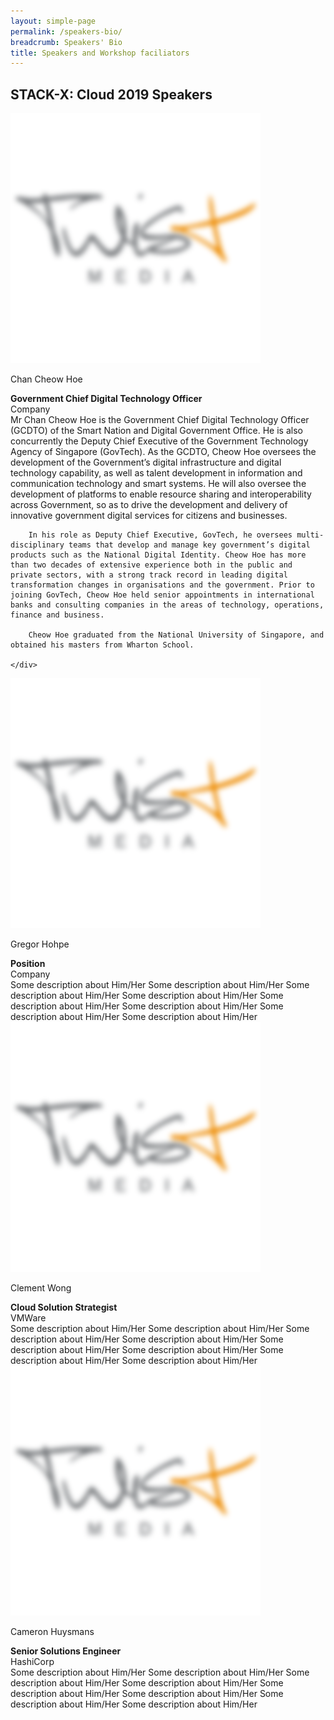 ```yaml
---
layout: simple-page
permalink: /speakers-bio/
breadcrumb: Speakers' Bio
title: Speakers and Workshop faciliators 
---
```


## **STACK-X: Cloud 2019 Speakers**

<div class="row">
    <div class="col is-4">
        <img src="/images/dummy.png" alt="Chan Cheow Hoe">
    </div>
    <div class="col is-8">
        <p class="title is-4">Chan Cheow Hoe</p>
        <strong>Government Chief Digital Technology Officer</strong>
        <br>
        Company
        <br>
        Mr Chan Cheow Hoe is the Government Chief Digital Technology Officer (GCDTO) of the Smart Nation and Digital Government Office. He is also concurrently the Deputy Chief Executive of the Government Technology Agency of Singapore (GovTech). As the GCDTO, Cheow Hoe oversees the development of the Government’s digital infrastructure and digital technology capability, as well as talent development in information and communication technology and smart systems. He will also oversee the development of platforms to enable resource sharing and interoperability across Government, so as to drive the development and delivery of innovative government digital services for citizens and businesses. 
        
        In his role as Deputy Chief Executive, GovTech, he oversees multi-disciplinary teams that develop and manage key government’s digital products such as the National Digital Identity. Cheow Hoe has more than two decades of extensive experience both in the public and private sectors, with a strong track record in leading digital transformation changes in organisations and the government. Prior to joining GovTech, Cheow Hoe held senior appointments in international banks and consulting companies in the areas of technology, operations, finance and business. 
        
        Cheow Hoe graduated from the National University of Singapore, and obtained his masters from Wharton School.

    </div>
</div>


<div class="row">
    <div class="col is-4">
        <img src="/images/dummy.png" alt="Gregor Hohpe">
    </div>
    <div class="col is-8">
        <p class="title is-4">Gregor Hohpe</p>
        <strong>Position</strong>
        <br>
        Company
        <br>
        Some description about Him/Her Some description about Him/Her Some description about Him/Her Some description about Him/Her Some description about Him/Her Some description about Him/Her Some description about Him/Her Some description about Him/Her
    </div>
</div>


<div class="row">
    <div class="col is-4">
        <img src="/images/dummy.png" alt="Clement Wong">
    </div>
    <div class="col is-8">
        <p class="title is-4">Clement Wong</p>
        <strong>Cloud Solution Strategist</strong>
        <br>
        VMWare
        <br>
        Some description about Him/Her Some description about Him/Her Some description about Him/Her Some description about Him/Her Some description about Him/Her Some description about Him/Her Some description about Him/Her Some description about Him/Her
    </div>
</div>


<div class="row">
    <div class="col is-4">
        <img src="/images/dummy.png" alt="Cameron Huysmans">
    </div>
    <div class="col is-8">
        <p class="title is-4">Cameron Huysmans</p>
        <strong>Senior Solutions Engineer</strong>
        <br>
        HashiCorp
        <br>
        Some description about Him/Her Some description about Him/Her Some description about Him/Her Some description about Him/Her Some description about Him/Her Some description about Him/Her Some description about Him/Her Some description about Him/Her
    </div>
</div>


